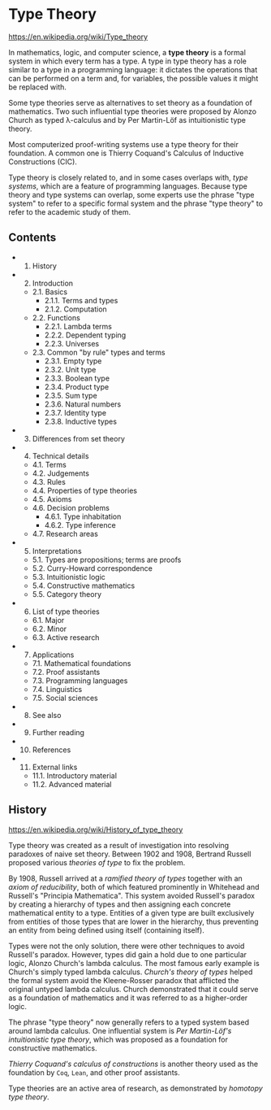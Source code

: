 # Type Theory

https://en.wikipedia.org/wiki/Type_theory

In mathematics, logic, and computer science, a **type theory** is a formal system in which every term has a type. A type in type theory has a role similar to a type in a programming language: it dictates the operations that can be performed on a term and, for variables, the possible values it might be replaced with.

Some type theories serve as alternatives to set theory as a foundation of mathematics. Two such influential type theories were proposed by Alonzo Church as typed λ-calculus and by Per Martin-Löf as intuitionistic type theory.

Most computerized proof-writing systems use a type theory for their foundation. A common one is Thierry Coquand's Calculus of Inductive Constructions (CIC).

Type theory is closely related to, and in some cases overlaps with, *type systems*, which are a feature of programming languages. Because type theory and type systems can overlap, some experts use the phrase "type system" to refer to a specific formal system and the phrase "type theory" to refer to the academic study of them.

## Contents

- 1. History
- 2. Introduction
  - 2.1. Basics
    - 2.1.1. Terms and types
    - 2.1.2. Computation
  - 2.2. Functions
    - 2.2.1. Lambda terms
    - 2.2.2. Dependent typing
    - 2.2.3. Universes
  - 2.3. Common "by rule" types and terms
    - 2.3.1. Empty type
    - 2.3.2. Unit type
    - 2.3.3. Boolean type
    - 2.3.4. Product type
    - 2.3.5. Sum type
    - 2.3.6. Natural numbers
    - 2.3.7. Identity type
    - 2.3.8. Inductive types
- 3. Differences from set theory
- 4. Technical details
  - 4.1. Terms
  - 4.2. Judgements
  - 4.3. Rules
  - 4.4. Properties of type theories
  - 4.5. Axioms
  - 4.6. Decision problems
    - 4.6.1. Type inhabitation
    - 4.6.2. Type inference
  - 4.7. Research areas
- 5. Interpretations
  - 5.1. Types are propositions; terms are proofs
  - 5.2. Curry-Howard correspondence
  - 5.3. Intuitionistic logic
  - 5.4. Constructive mathematics
  - 5.5. Category theory
- 6. List of type theories
  - 6.1. Major
  - 6.2. Minor
  - 6.3. Active research
- 7. Applications
  - 7.1. Mathematical foundations
  - 7.2. Proof assistants
  - 7.3. Programming languages
  - 7.4. Linguistics
  - 7.5. Social sciences
- 8. See also
- 9. Further reading
- 10. References
- 11. External links
  - 11.1. Introductory material
  - 11.2. Advanced material


## History

https://en.wikipedia.org/wiki/History_of_type_theory

Type theory was created as a result of investigation into resolving paradoxes of naive set theory. Between 1902 and 1908, Bertrand Russell proposed various *theories of type* to fix the problem.

By 1908, Russell arrived at a *ramified theory of types* together with an *axiom of reducibility*, both of which featured prominently in Whitehead and Russell's "Principia Mathematica". This system avoided Russell's paradox by creating a hierarchy of types and then assigning each concrete mathematical entity to a type. Entities of a given type are built exclusively from entities of those types that are lower in the hierarchy, thus preventing an entity from being defined using itself (containing itself).

Types were not the only solution, there were other techniques to avoid Russell's paradox. However, types did gain a hold due to one particular logic, Alonzo Church's lambda calculus. The most famous early example is Church's simply typed lambda calculus. *Church's theory of types* helped the formal system avoid the Kleene-Rosser paradox that afflicted the original untyped lambda calculus. Church demonstrated that it could serve as a foundation of mathematics and it was referred to as a higher-order logic.

The phrase "type theory" now generally refers to a typed system based around lambda calculus. One influential system is *Per Martin-Löf's intuitionistic type theory*, which was proposed as a foundation for constructive mathematics.

*Thierry Coquand's calculus of constructions* is another theory used as the foundation by `Coq`, `Lean`, and other proof assistants.

Type theories are an active area of research, as demonstrated by *homotopy type theory*.
